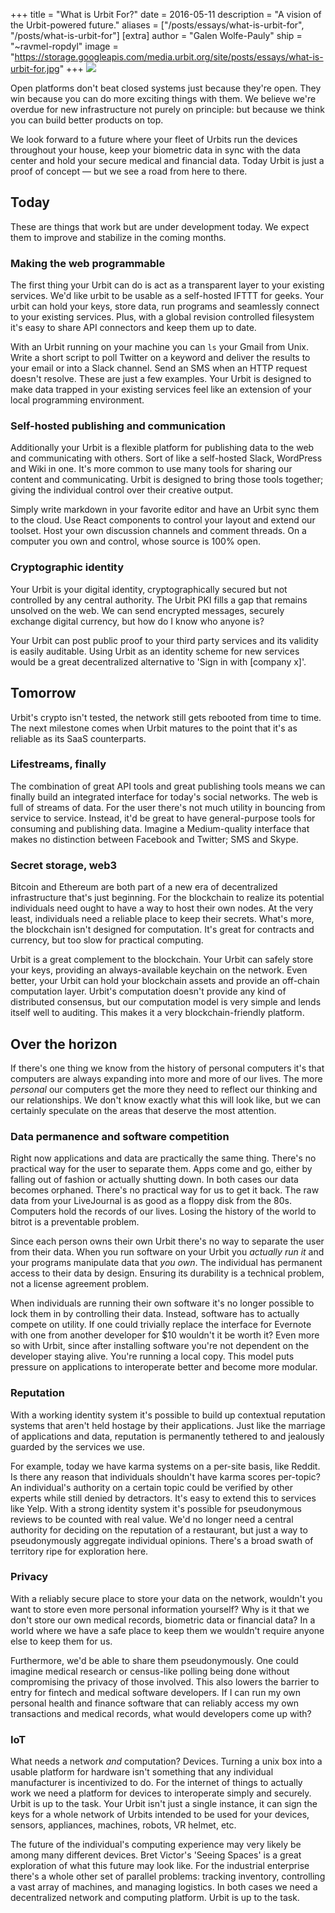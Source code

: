 +++
title = "What is Urbit For?"
date = 2016-05-11
description = "A vision of the Urbit-powered future."
aliases = ["/posts/essays/what-is-urbit-for", "/posts/what-is-urbit-for"]
[extra]
author = "Galen Wolfe-Pauly"
ship = "~ravmel-ropdyl"
image = "https://storage.googleapis.com/media.urbit.org/site/posts/essays/what-is-urbit-for.jpg" 
+++
![](https://storage.googleapis.com/media.urbit.org/site/posts/essays/what-is-urbit-for.jpg)

Open platforms don't beat closed systems just because they're open.
They win because you can do more exciting things with them.  We
believe we're overdue for new infrastructure not purely on principle:
but because we think you can build better products on top.

We look forward to a future where your fleet of Urbits run the devices
throughout your house, keep your biometric data in sync with the data
center and hold your secure medical and financial data.  Today Urbit
is just a proof of concept — but we see a road from here to there.

## Today

These are things that work but are under development today.  We expect
them to improve and stabilize in the coming months.

### Making the web programmable

The first thing your Urbit can do is act as a transparent layer to
your existing services.  We'd like urbit to be usable as a self-hosted
IFTTT for geeks.  Your urbit can hold your keys, store data, run
programs and seamlessly connect to your existing services.  Plus, with
a global revision controlled filesystem it's easy to share API
connectors and keep them up to date.

With an Urbit running on your machine you can `ls` your Gmail from
Unix.  Write a short script to poll Twitter on a keyword and deliver
the results to your email or into a Slack channel.  Send an SMS when
an HTTP request doesn't resolve.  These are just a few examples.  Your
Urbit is designed to make data trapped in your existing services feel
like an extension of your local programming environment.

### Self-hosted publishing and communication

Additionally your Urbit is a flexible platform for publishing data to
the web and communicating with others.  Sort of like a self-hosted
Slack, WordPress and Wiki in one.  It's more common to use many tools
for sharing our content and communicating.  Urbit is designed to bring
those tools together; giving the individual control over their
creative output.

Simply write markdown in your favorite editor and have an Urbit sync
them to the cloud.  Use React components to control your layout and
extend our toolset.  Host your own discussion channels and comment
threads.  On a computer you own and control, whose source is 100%
open.

### Cryptographic identity

Your Urbit is your digital identity, cryptographically secured but not
controlled by any central authority.  The Urbit PKI fills a gap that
remains unsolved on the web.  We can send encrypted messages, securely
exchange digital currency, but how do I know who anyone is?

Your Urbit can post public proof to your third party services and its
validity is easily auditable.  Using Urbit as an identity scheme for
new services would be a great decentralized alternative to 'Sign in
with [company x]'.

## Tomorrow

Urbit's crypto isn't tested, the network still gets rebooted from time
to time.  The next milestone comes when Urbit matures to the point
that it's as reliable as its SaaS counterparts.

### Lifestreams, finally

The combination of great API tools and great publishing tools means we
can finally build an integrated interface for today's social networks.
The web is full of streams of data.  For the user there's not much
utility in bouncing from service to service.  Instead, it'd be great
to have general-purpose tools for consuming and publishing data.
Imagine a Medium-quality interface that makes no distinction between
Facebook and Twitter; SMS and Skype.

### Secret storage, web3

Bitcoin and Ethereum are both part of a new era of decentralized
infrastructure that's just beginning.  For the blockchain to realize
its potential individuals need ought to have a way to host their own
nodes.  At the very least, individuals need a reliable place to keep
their secrets.  What's more, the blockchain isn't designed for
computation.  It's great for contracts and currency, but too slow for
practical computing.

Urbit is a great complement to the blockchain.  Your Urbit can safely
store your keys, providing an always-available keychain on the
network.  Even better, your Urbit can hold your blockchain assets and
provide an off-chain computation layer.  Urbit's computation doesn't
provide any kind of distributed consensus, but our computation model
is very simple and lends itself well to auditing.  This makes it a
very blockchain-friendly platform.

## Over the horizon

If there's one thing we know from the history of personal computers
it's that computers are always expanding into more and more of our
lives.  The more _personal_ our computers get the more they need to
reflect our thinking and our relationships.  We don't know exactly
what this will look like, but we can certainly speculate on the areas
that deserve the most attention.

### Data permanence and software competition

Right now applications and data are practically the same thing.
There's no practical way for the user to separate them.  Apps come and
go, either by falling out of fashion or actually shutting down.  In
both cases our data becomes orphaned.  There's no practical way for us
to get it back.  The raw data from your LiveJournal is as good as a
floppy disk from the 80s.  Computers hold the records of our lives.
Losing the history of the world to bitrot is a preventable problem.

Since each person owns their own Urbit there's no way to separate the
user from their data.  When you run software on your Urbit you
_actually run it_ and your programs manipulate data that _you own_.
The individual has permanent access to their data by design.  Ensuring
its durability is a technical problem, not a license agreement
problem.

When individuals are running their own software it's no longer
possible to lock them in by controlling their data.  Instead, software
has to actually compete on utility.  If one could trivially replace
the interface for Evernote with one from another developer for $10
wouldn't it be worth it?  Even more so with Urbit, since after
installing software you're not dependent on the developer staying
alive.  You're running a local copy.  This model puts pressure on
applications to interoperate better and become more modular.

### Reputation

With a working identity system it's possible to build up contextual
reputation systems that aren't held hostage by their applications.
Just like the marriage of applications and data, reputation is
permanently tethered to and jealously guarded by the services we use.

For example, today we have karma systems on a per-site basis, like
Reddit.  Is there any reason that individuals shouldn't have karma
scores per-topic?  An individual's authority on a certain topic could
be verified by other experts while still denied by detractors.  It's
easy to extend this to services like Yelp.  With a strong identity
system it's possible for pseudonymous reviews to be counted with real
value.  We'd no longer need a central authority for deciding on the
reputation of a restaurant, but just a way to pseudonymously aggregate
individual opinions.  There's a broad swath of territory ripe for
exploration here.

### Privacy

With a reliably secure place to store your data on the network,
wouldn't you want to store even more personal information yourself?
Why is it that we don't store our own medical records, biometric data
or financial data?  In a world where we have a safe place to keep them
we wouldn't require anyone else to keep them for us.

Furthermore, we'd be able to share them pseudonymously.  One could
imagine medical research or census-like polling being done without
compromising the privacy of those involved.  This also lowers the
barrier to entry for fintech and medical software developers.  If I
can run my own personal health and finance software that can reliably
access my own transactions and medical records, what would developers
come up with?

### IoT

What needs a network _and_ computation?  Devices.  Turning a unix box
into a usable platform for hardware isn't something that any
individual manufacturer is incentivized to do.  For the internet of
things to actually work we need a platform for devices to interoperate
simply and securely.  Urbit is up to the task.  Your Urbit isn't just
a single instance, it can sign the keys for a whole network of Urbits
intended to be used for your devices, sensors, appliances, machines,
robots, VR helmet, etc.

The future of the individual's computing experience may very likely be
among many different devices.  Bret Victor's 'Seeing Spaces' is a
great exploration of what this future may look like.  For the
industrial enterprise there's a whole other set of parallel problems:
tracking inventory, controlling a vast array of machines, and managing
logistics.  In both cases we need a decentralized network and
computing platform.  Urbit is up to the task.
